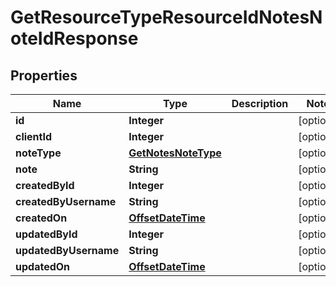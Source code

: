 
# GetResourceTypeResourceIdNotesNoteIdResponse

## Properties
Name | Type | Description | Notes
------------ | ------------- | ------------- | -------------
**id** | **Integer** |  |  [optional]
**clientId** | **Integer** |  |  [optional]
**noteType** | [**GetNotesNoteType**](GetNotesNoteType.md) |  |  [optional]
**note** | **String** |  |  [optional]
**createdById** | **Integer** |  |  [optional]
**createdByUsername** | **String** |  |  [optional]
**createdOn** | [**OffsetDateTime**](OffsetDateTime.md) |  |  [optional]
**updatedById** | **Integer** |  |  [optional]
**updatedByUsername** | **String** |  |  [optional]
**updatedOn** | [**OffsetDateTime**](OffsetDateTime.md) |  |  [optional]



